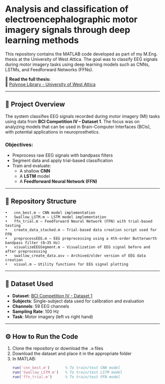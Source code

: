 # Analysis and classification of electroencephalographic motor imagery signals through deep learning methods

This repository contains the MATLAB code developed as part of my M.Eng. thesis at the University of West Attica. The goal was to classify EEG signals during motor imagery tasks using deep learning models such as CNNs, LSTMs, and Feedforward Networks (FFNs).

📄 **Read the full thesis:**  
🔗 [Polynoe Library - University of West Attica](https://polynoe.lib.uniwa.gr/xmlui/handle/11400/10006)

---

## 🧠 Project Overview

The system classifies EEG signals recorded during motor imagery (MI) tasks using data from **BCI Competition IV – Dataset 1**. The focus was on analyzing models that can be used in Brain-Computer Interfaces (BCIs), with potential applications in neuroprosthetics.

### Objectives:
- Preprocess raw EEG signals with bandpass filters
- Segment data and apply trial-based classification
- Train and evaluate:
  - A shallow **CNN**
  - A **LSTM** model
  - A **Feedforward Neural Network (FFN)**

---

## 📁 Repository Structure

	•	cnn_best.m – CNN model implementation
	•	Swallow_LSTM.m – LSTM model implementation
	•	ffn_trial.m – Feedforward Neural Network (FFN) with trial-based testing
	•	create_data_stacked.m – Trial-based data creation script used for FFN
	•	preprocessEEG.m – EEG preprocessing using a 4th-order Butterworth bandpass filter (8–35 Hz)
	•	visualizeEEGSegment.m – Visualization of EEG signal before and after preprocessing
	•	swallow_create_data.asv – Archived/older version of EEG data creation
	•	visual.m – Utility functions for EEG signal plotting
---

## 🧪 Dataset Used

- **Dataset**: [BCI Competition IV - Dataset 1](http://www.bbci.de/competition/iv/)
- **Subjects**: Single-subject data used for calibration and evaluation
- **Channels**: 59 EEG channels
- **Sampling Rate**: 100 Hz
- **Task**: Motor imagery (left vs right hand)

---

## ⚙️ How to Run the Code

1. Clone the repository or download the `.m` files
2. Download the dataset and place it in the appropriate folder
3. In MATLAB:
   ```matlab
   run('cnn_best.m')       % To train/test CNN model
   run('Swallow_LSTM.m')   % To train/test LSTM model
   run('ffn_trial.m')      % To train/test FFN model
